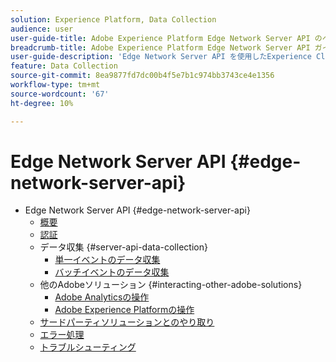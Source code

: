 ```yaml
---
solution: Experience Platform, Data Collection
audience: user
user-guide-title: Adobe Experience Platform Edge Network Server API のヘルプ
breadcrumb-title: Adobe Experience Platform Edge Network Server API ガイド
user-guide-description: 'Edge Network Server API を使用したExperience Cloudサービスの操作 '
feature: Data Collection
source-git-commit: 8ea9877fd7dc00b4f5e7b1c974bb3743ce4e1356
workflow-type: tm+mt
source-wordcount: '67'
ht-degree: 10%

---
```



# Edge Network Server API {#edge-network-server-api}

* Edge Network Server API {#edge-network-server-api}
   * [概要](overview.md)
   * [認証](authentication.md)
   * データ収集 {#server-api-data-collection}
      * [単一イベントのデータ収集](interactive-data-collection.md)
      * [バッチイベントのデータ収集](non-interactive-data-collection.md)
   * 他のAdobeソリューション {#interacting-other-adobe-solutions}
      * [Adobe Analyticsの操作](interacting-adobe-analytics.md)
      * [Adobe Experience Platformの操作](interacting-experience-platform.md)
   * [サードパーティソリューションとのやり取り](interacting-third-party-solutions.md)
   * [エラー処理](error-handling.md)
   * [トラブルシューティング](troubleshooting.md)